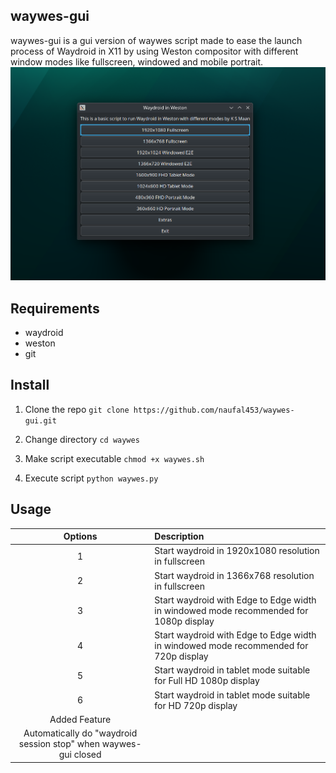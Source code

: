 ## waywes-gui
waywes-gui is a gui version of waywes script made to ease the launch process of Waydroid in X11 by using Weston compositor with different window modes like fullscreen, windowed and mobile portrait.
<img src="https://github.com/naufal453/waywes-gui/blob/main/gui.png">

## Requirements
- waydroid
- weston
- git

## Install 

1. Clone the repo
```git clone https://github.com/naufal453/waywes-gui.git```

2. Change directory ```cd waywes```

3. Make script executable ```chmod +x waywes.sh```

4. Execute script ```python waywes.py```

## Usage

| Options | Description |
| :---: | :--- |
| 1 | Start waydroid in 1920x1080 resolution in fullscreen |
| 2 | Start waydroid in 1366x768 resolution in fullscreen |
| 3 | Start waydroid with Edge to Edge width in windowed mode recommended for 1080p display |
| 4 | Start waydroid with Edge to Edge width in windowed mode recommended for 720p display|
| 5 | Start waydroid in tablet mode suitable for Full HD 1080p display |
| 6 | Start waydroid in tablet mode suitable for HD 720p display |
| Added Feature |
| Automatically do "waydroid session stop" when waywes-gui closed|
           


